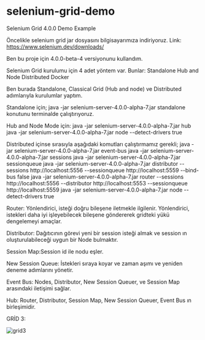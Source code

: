 # selenium-grid-demo
Selenium Grid 4.0.0 Demo Example 


Öncelikle selenium grid jar dosyasını bilgisayarımıza indiriyoruz. 
Link: https://www.selenium.dev/downloads/

Ben bu proje için 4.0.0-beta-4 versiyonunu kullandım.

Selenium Grid kurulumu için 4 adet yöntem var. Bunlar:
Standalone
Hub and Node
Distributed
Docker

Ben burada Standalone, Classical Grid (Hub and node) ve Distributed adımlarıyla kurulumlar yaptım.

Standalone için;
java -jar selenium-server-4.0.0-alpha-7.jar standalone
konutunu terminalde çalıştırıyoruz.

Hub and Node Mode için:
java -jar selenium-server-4.0.0-alpha-7.jar hub
java -jar selenium-server-4.0.0-alpha-7.jar node --detect-drivers true

Distributed içinse sırasıyla aşağıdaki komutları çalıştırmamız gerekli;
java -jar selenium-server-4.0.0-alpha-7.jar  event-bus
java -jar selenium-server-4.0.0-alpha-7.jar sessions
java -jar selenium-server-4.0.0-alpha-7.jar sessionqueue
java -jar selenium-server-4.0.0-alpha-7.jar distributor --sessions http://localhost:5556 --sessionqueue http://localhost:5559 --bind-bus false
java -jar selenium-server-4.0.0-alpha-7.jar router --sessions http://localhost:5556 --distributor http://localhost:5553 --sessionqueue http://localhost:5559
java -jar selenium-server-4.0.0-alpha-7.jar node --detect-drivers true

Router: Yönlendirici, isteği doğru bileşene iletmekle ilgilenir.
Yönlendirici, istekleri daha iyi işleyebilecek bileşene göndererek gridteki yükü dengelemeyi amaçlar.

Distributor: Dağıtıcının görevi yeni bir session isteği almak ve session ın oluşturulabileceği uygun bir Node bulmaktır.

Session Map:Session id ile nodu eşler.

New Session Queue: İstekleri sıraya koyar ve zaman aşımı ve yeniden deneme adımlarını yönetir.

Event Bus: Nodes, Distributor, New Session Queuer, ve Session Map  arasındaki iletişimi sağlar.

Hub: Router, Distributor, Session Map, New Session Queuer, Event Bus ın birleşimidir.

GRİD 3:

![grid3](https://user-images.githubusercontent.com/28295071/124995936-c7dbac00-e050-11eb-97f7-17f4029ec271.png)
